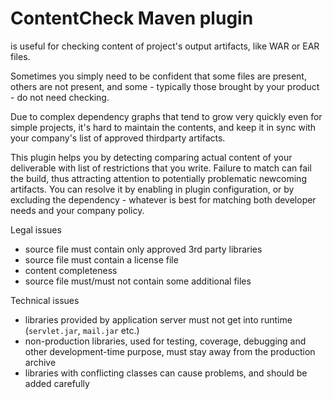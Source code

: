 # ContentCheck Maven plugin

 is useful for checking content of project's output artifacts, like WAR or EAR files.
 
Sometimes you simply need to be confident that some files are present, others are not present, and some - typically 
those brought by your product - do not need checking.

Due to complex dependency graphs that tend to grow very quickly even for simple projects, it's hard to maintain 
the contents, and keep it in sync with your company's list of approved thirdparty artifacts.

This plugin helps you by detecting comparing actual content of your deliverable with list of restrictions that you write.
Failure to match can fail the build, thus attracting attention to potentially problematic newcoming artifacts.
You can resolve it by enabling in plugin configuration, or by excluding the dependency - whatever is best for matching 
both developer needs and your company policy.

Legal issues

* source file must contain only approved 3rd party libraries
* source file must contain a license file
* content completeness
* source file must/must not contain some additional files

Technical issues

* libraries provided by application server must not get into runtime (`servlet.jar`, `mail.jar` etc.)
* non-production libraries, used for testing, coverage, debugging and other development-time purpose, must stay away from the production archive
* libraries with conflicting classes can cause problems, and should be added carefully
